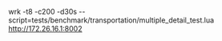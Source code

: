 <!-- run on wsl -->
wrk -t8 -c200 -d30s --script=tests/benchmark/transportation/multiple_detail_test.lua http://172.26.16.1:8002